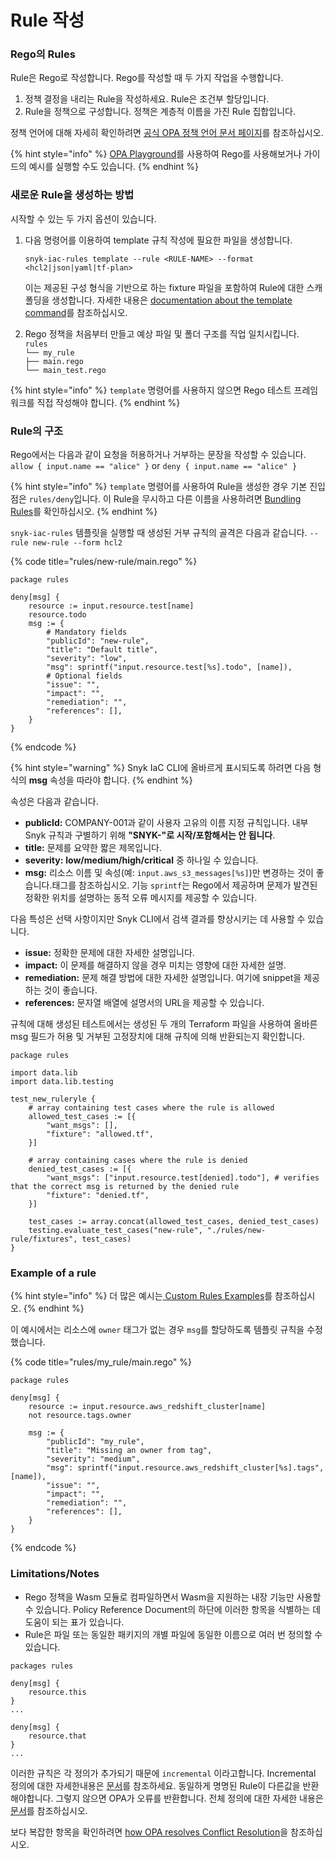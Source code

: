 # Rule 작성

### Rego의 Rules

Rule은 Rego로 작성합니다. Rego를 작성할 때 두 가지 작업을 수행합니다.

1. 정책 결정을 내리는 Rule을 작성하세요. Rule은 조건부 할당입니다.
2. Rule을 정책으로 구성합니다. 정책은 계층적 이름을 가진 Rule 집합입니다.

정책 언어에 대해 자세히 확인하려면 [공식 OPA 정책 언어 문서 페이지](https://www.openpolicyagent.org/docs/latest/policy-language/)를 참조하십시오.

{% hint style="info" %}
[OPA Playground](https://play.openpolicyagent.org)를 사용하여 Rego를 사용해보거나 가이드의 예시를 실행할 수도 있습니다.
{% endhint %}

### 새로운 Rule을 생성하는 방법

시작할 수 있는 두 가지 옵션이 있습니다.

1.  다음 명령어를 이용하여 template 규칙 작성에 필요한 파일을 생성합니다.

    ```
    snyk-iac-rules template --rule <RULE-NAME> --format <hcl2|json|yaml|tf-plan>
    ```

    이는 제공된 구성 형식을 기반으로 하는 fixture 파일을 포함하여 Rule에 대한 스캐폴딩을 생성합니다. 자세한 내용은 [documentation about the template command](../sdk-reference.md#template-options)를 참조하십시오.
2. Rego 정책을 처음부터 만들고 예상 파일 및 폴더 구조를 직업 일치시킵니다.\
   `rules`\
   `└── my_rule`\
   `├── main.rego`\
   `└── main_test.rego`

{% hint style="info" %}
`template` 명령어를 사용하지 않으면 Rego 테스트 프레임워크를 직접 작성해야 합니다.
{% endhint %}

### Rule의 구조

Rego에서는 다음과 같이 요청을 허용하거나 거부하는 문장을 작성할 수 있습니다.\
`allow { input.name == "alice" }` or `deny { input.name == "alice" }`

{% hint style="info" %}
`template` 명령어를 사용하여 Rule을 생성한 경우 기본 진입점은 `rules/deny`입니다. 이 Rule을 무시하고 다른 이름을 사용하려면 [Bundling Rules](bundling-rules.md)를 확인하십시오.
{% endhint %}

`snyk-iac-rules` 템플릿을 실행할 때 생성된 거부 규칙의 골격은 다음과 같습니다. `--rule new-rule --form hcl2`

{% code title="rules/new-rule/main.rego" %}
```
package rules

deny[msg] {
	resource := input.resource.test[name]
	resource.todo
	msg := {
		# Mandatory fields
		"publicId": "new-rule",
		"title": "Default title",
		"severity": "low",
		"msg": sprintf("input.resource.test[%s].todo", [name]),
		# Optional fields
		"issue": "",
		"impact": "",
		"remediation": "",
		"references": [],
	}
}
```
{% endcode %}

{% hint style="warning" %}
Snyk IaC CLI에 올바르게 표시되도록 하려면 다음 형식의 **msg** 속성을 따라야 합니다.
{% endhint %}

속성은 다음과 같습니다.

* **publicId:** COMPANY-001과 같이 사용자 고유의 이름 지정 규칙입니다. 내부 Snyk 규칙과 구별하기 위해 **"SNYK-"로 시작/포함해서는 안 됩니다**.
* **title:** 문제를 요약한 짧은 제목입니다.
* **severity:** **low/medium/high/critical** 중 하나일 수 있습니다.
* **msg:** 리소스 이름 및 속성(예: `input.aws_s3_messages[%s]`)만 변경하는 것이 좋습니다.태그를 참조하십시오. 기능 `sprintf`는 Rego에서 제공하며 문제가 발견된 정확한 위치를 설명하는 동적 오류 메시지를 제공할 수 있습니다.

다음 특성은 선택 사항이지만 Snyk CLI에서 검색 결과를 향상시키는 데 사용할 수 있습니다.

* **issue:** 정확한 문제에 대한 자세한 설명입니다.
* **impact:** 이 문제를 해결하지 않을 경우 미치는 영향에 대한 자세한 설명.
* **remediation:** 문제 해결 방법에 대한 자세한 설명입니다. 여기에 snippet을 제공하는 것이 좋습니다.
* **references:** 문자열 배열에 설명서의 URL을 제공할 수 있습니다.

규칙에 대해 생성된 테스트에서는 생성된 두 개의 Terraform 파일을 사용하여 올바른 msg 필드가 허용 및 거부된 고정장치에 대해 규칙에 의해 반환되는지 확인합니다.

```
package rules

import data.lib
import data.lib.testing

test_new_ruleryle {
	# array containing test cases where the rule is allowed
	allowed_test_cases := [{
		"want_msgs": [],
		"fixture": "allowed.tf",
	}]

	# array containing cases where the rule is denied
	denied_test_cases := [{
		"want_msgs": ["input.resource.test[denied].todo"], # verifies that the correct msg is returned by the denied rule
		"fixture": "denied.tf",
	}]

	test_cases := array.concat(allowed_test_cases, denied_test_cases)
	testing.evaluate_test_cases("new-rule", "./rules/new-rule/fixtures", test_cases)
}
```

### Example of a rule

{% hint style="info" %}
더 많은 예시는[ Custom Rules Examples](examples.md)를 참조하십시오.
{% endhint %}

이 예시에서는 리소스에 `owner` 태그가 없는 경우 `msg`를 할당하도록 템플릿 규칙을 수정했습니다.

{% code title="rules/my_rule/main.rego" %}
```
package rules

deny[msg] {
    resource := input.resource.aws_redshift_cluster[name]
    not resource.tags.owner
	
    msg := {
        "publicId": "my_rule",
        "title": "Missing an owner from tag",
        "severity": "medium",
        "msg": sprintf("input.resource.aws_redshift_cluster[%s].tags", [name]),
        "issue": "",
        "impact": "",
        "remediation": "",
        "references": [],
    }
}
```
{% endcode %}

### Limitations/Notes

* Rego 정책을 Wasm 모듈로 컴파일하면서 Wasm을 지원하는 내장 기능만 사용할 수 있습니다. Policy Reference Document의 하단에 이러한 항목을 식별하는 데 도움이 되는 표가 있습니다.
* Rule은 파일 또는 동일한 패키지의 개별 파일에 동일한 이름으로 여러 번 정의할 수 있습니다.

```
packages rules

deny[msg] {
    resource.this
}
...

deny[msg] {
    resource.that
}
...
```

이러한 규칙은 각 정의가 추가되기 때문에 `incremental` 이라고합니다. Incremental 정의에 대한 자세한내용은 [문서](https://www.openpolicyagent.org/docs/latest/policy-language/#incremental-definitions)를 참조하세요. 동일하게 명명된 Rule이 다른값을 반환해야합니다. 그렇지 않으면 OPA가 오류를 반환합니다. 전체 정의에 대한 자세한 내용은 [문서](https://www.openpolicyagent.org/docs/latest/policy-language/#complete-definitions)를 참조하십시오.

보다 복잡한 항목을 확인하려면 [how OPA resolves Conflict Resolution](https://www.openpolicyagent.org/docs/latest/faq/#conflict-resolution)을 참조하십시오.

